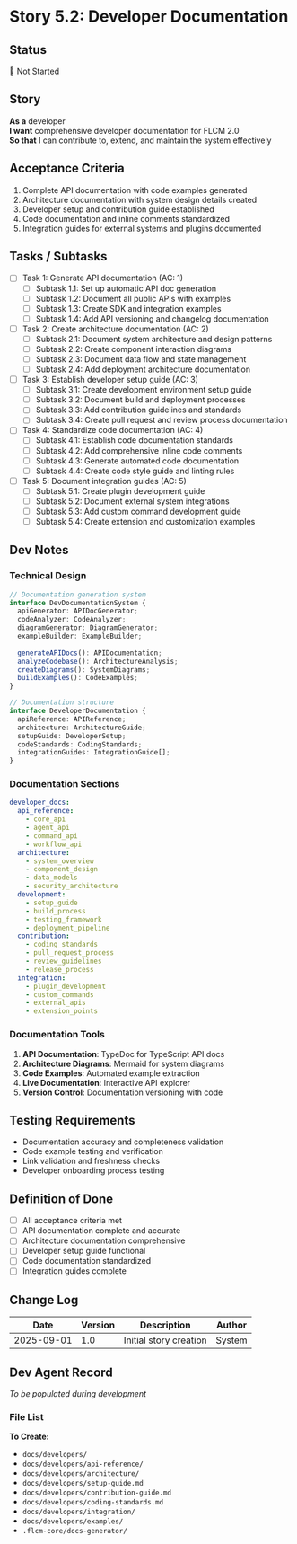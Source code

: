 # Story 5.2: Developer Documentation

## Status
📝 Not Started

## Story
**As a** developer  
**I want** comprehensive developer documentation for FLCM 2.0  
**So that** I can contribute to, extend, and maintain the system effectively

## Acceptance Criteria
1. Complete API documentation with code examples generated
2. Architecture documentation with system design details created
3. Developer setup and contribution guide established
4. Code documentation and inline comments standardized
5. Integration guides for external systems and plugins documented

## Tasks / Subtasks
- [ ] Task 1: Generate API documentation (AC: 1)
  - [ ] Subtask 1.1: Set up automatic API doc generation
  - [ ] Subtask 1.2: Document all public APIs with examples
  - [ ] Subtask 1.3: Create SDK and integration examples
  - [ ] Subtask 1.4: Add API versioning and changelog documentation

- [ ] Task 2: Create architecture documentation (AC: 2)
  - [ ] Subtask 2.1: Document system architecture and design patterns
  - [ ] Subtask 2.2: Create component interaction diagrams
  - [ ] Subtask 2.3: Document data flow and state management
  - [ ] Subtask 2.4: Add deployment architecture documentation

- [ ] Task 3: Establish developer setup guide (AC: 3)
  - [ ] Subtask 3.1: Create development environment setup guide
  - [ ] Subtask 3.2: Document build and deployment processes
  - [ ] Subtask 3.3: Add contribution guidelines and standards
  - [ ] Subtask 3.4: Create pull request and review process documentation

- [ ] Task 4: Standardize code documentation (AC: 4)
  - [ ] Subtask 4.1: Establish code documentation standards
  - [ ] Subtask 4.2: Add comprehensive inline code comments
  - [ ] Subtask 4.3: Generate automated code documentation
  - [ ] Subtask 4.4: Create code style guide and linting rules

- [ ] Task 5: Document integration guides (AC: 5)
  - [ ] Subtask 5.1: Create plugin development guide
  - [ ] Subtask 5.2: Document external system integrations
  - [ ] Subtask 5.3: Add custom command development guide
  - [ ] Subtask 5.4: Create extension and customization examples

## Dev Notes

### Technical Design
```typescript
// Documentation generation system
interface DevDocumentationSystem {
  apiGenerator: APIDocGenerator;
  codeAnalyzer: CodeAnalyzer;
  diagramGenerator: DiagramGenerator;
  exampleBuilder: ExampleBuilder;
  
  generateAPIDocs(): APIDocumentation;
  analyzeCodebase(): ArchitectureAnalysis;
  createDiagrams(): SystemDiagrams;
  buildExamples(): CodeExamples;
}

// Documentation structure
interface DeveloperDocumentation {
  apiReference: APIReference;
  architecture: ArchitectureGuide;
  setupGuide: DeveloperSetup;
  codeStandards: CodingStandards;
  integrationGuides: IntegrationGuide[];
}
```

### Documentation Sections
```yaml
developer_docs:
  api_reference:
    - core_api
    - agent_api
    - command_api
    - workflow_api
  architecture:
    - system_overview
    - component_design
    - data_models
    - security_architecture
  development:
    - setup_guide
    - build_process
    - testing_framework
    - deployment_pipeline
  contribution:
    - coding_standards
    - pull_request_process
    - review_guidelines
    - release_process
  integration:
    - plugin_development
    - custom_commands
    - external_apis
    - extension_points
```

### Documentation Tools
1. **API Documentation**: TypeDoc for TypeScript API docs
2. **Architecture Diagrams**: Mermaid for system diagrams
3. **Code Examples**: Automated example extraction
4. **Live Documentation**: Interactive API explorer
5. **Version Control**: Documentation versioning with code

## Testing Requirements
- Documentation accuracy and completeness validation
- Code example testing and verification
- Link validation and freshness checks
- Developer onboarding process testing

## Definition of Done
- [ ] All acceptance criteria met
- [ ] API documentation complete and accurate
- [ ] Architecture documentation comprehensive
- [ ] Developer setup guide functional
- [ ] Code documentation standardized
- [ ] Integration guides complete

## Change Log
| Date | Version | Description | Author |
|------|---------|-------------|---------|
| 2025-09-01 | 1.0 | Initial story creation | System |

## Dev Agent Record
*To be populated during development*

### File List
**To Create:**
- `docs/developers/`
- `docs/developers/api-reference/`
- `docs/developers/architecture/`
- `docs/developers/setup-guide.md`
- `docs/developers/contribution-guide.md`
- `docs/developers/coding-standards.md`
- `docs/developers/integration/`
- `docs/developers/examples/`
- `.flcm-core/docs-generator/`